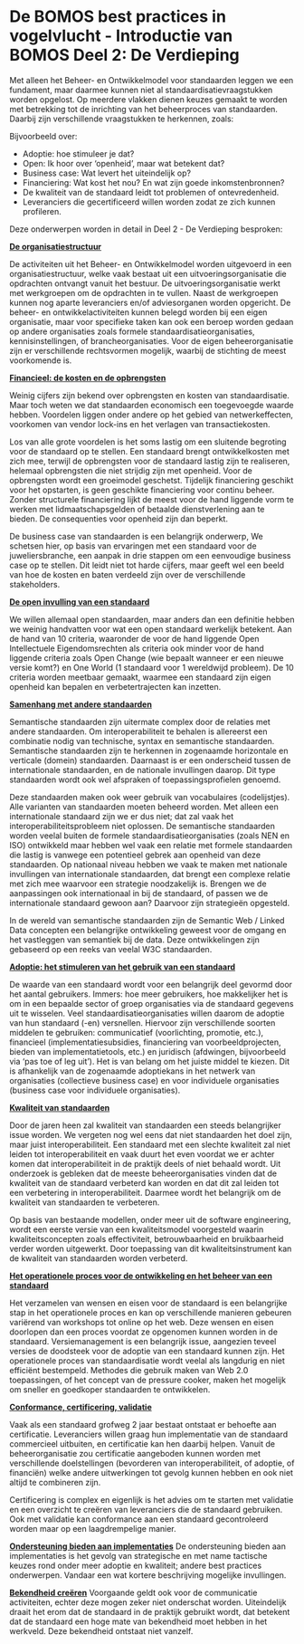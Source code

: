 # De BOMOS best practices in vogelvlucht - Introductie van BOMOS Deel 2: De Verdieping

Met alleen het Beheer- en Ontwikkelmodel voor standaarden leggen we
een fundament, maar daarmee kunnen niet al standaardisatievraagstukken
worden opgelost. Op meerdere vlakken dienen keuzes gemaakt te worden
met betrekking tot de inrichting van het beheerproces van standaarden.
Daarbij zijn verschillende vraagstukken te herkennen, zoals:

Bijvoorbeeld over:

* Adoptie: hoe stimuleer je dat?
* Open: Ik hoor over ‘openheid’, maar wat betekent dat?
* Business case: Wat levert het uiteindelijk op?
* Financiering: Wat kost het nou? En wat zijn goede inkomstenbronnen?  
* De kwaliteit van de standaard leidt tot problemen of ontevredenheid.
* Leveranciers die gecertificeerd willen worden zodat ze zich kunnen profileren.

Deze onderwerpen worden in detail in Deel 2 - De Verdieping besproken:

**[De organisatiestructuur](https://logius-standaarden.github.io/BOMOS-Verdieping/index.html#de-ontwikkel-en-beheerorganisatie-activiteit-governance)**

De activiteiten uit het Beheer- en Ontwikkelmodel worden uitgevoerd in
een organisatiestructuur, welke vaak bestaat uit een
uitvoeringsorganisatie die opdrachten ontvangt vanuit het bestuur. De
uitvoeringsorganisatie werkt met werkgroepen om de opdrachten in te
vullen. Naast de werkgroepen kunnen nog aparte leveranciers en/of
adviesorganen worden opgericht. De beheer- en ontwikkelactiviteiten
kunnen belegd worden bij een eigen organisatie, maar voor specifieke
taken kan ook een beroep worden gedaan op andere organisaties zoals
formele standaardisatieorganisaties, kennisinstellingen, of
brancheorganisaties. Voor de eigen beheerorganisatie zijn er
verschillende rechtsvormen mogelijk, waarbij de stichting de meest
voorkomende is.

**[Financieel: de kosten en de opbrengsten](https://logius-standaarden.github.io/BOMOS-Verdieping/index.html#de-kosten-en-de-opbrengsten-activiteit-financien)**

Weinig cijfers zijn bekend over opbrengsten en kosten van
standaardisatie. Maar toch weten we dat standaarden economisch een
toegevoegde waarde hebben. Voordelen liggen onder andere op het gebied
van netwerkeffecten, voorkomen van vendor lock-ins en het verlagen van
transactiekosten.

Los van alle grote voordelen is het soms lastig om een sluitende
begroting voor de standaard op te stellen. Een standaard brengt
ontwikkelkosten met zich mee, terwijl de opbrengsten voor de standaard
lastig zijn te realiseren, helemaal opbrengsten die niet strijdig zijn
met openheid. Voor de opbrengsten wordt een groeimodel
geschetst. Tijdelijk financiering geschikt voor het opstarten, is geen
geschikte financiering voor continu beheer. Zonder structurele
financiering lijkt de meest voor de hand liggende vorm te werken met
lidmaatschapsgelden of betaalde dienstverlening aan te bieden. De
consequenties voor openheid zijn dan beperkt.

De business case van standaarden is een belangrijk onderwerp, We
schetsen hier, op basis van ervaringen met een standaard voor de
juweliersbranche, een aanpak in drie stappen om een eenvoudige
business case op te stellen. Dit leidt niet tot harde cijfers, maar
geeft wel een beeld van hoe de kosten en baten verdeeld zijn over de
verschillende stakeholders.

**[De open invulling van een standaard](https://logius-standaarden.github.io/BOMOS-Verdieping/index.html#de-open-invulling-van-een-standaard-activiteit-community)**

We willen allemaal open standaarden, maar anders dan een definitie
hebben we weinig handvatten voor wat een open standaard werkelijk
betekent. Aan de hand van 10 criteria, waaronder de voor de hand
liggende Open Intellectuele Eigendomsrechten als criteria ook minder
voor de hand liggende criteria zoals Open Change (wie bepaalt wanneer
er een nieuwe versie komt?) en One World (1 standaard voor 1
wereldwijd probleem). De 10 criteria worden meetbaar gemaakt, waarmee
een standaard zijn eigen openheid kan bepalen en verbetertrajecten kan
inzetten.

 **[Samenhang met andere standaarden](https://logius-standaarden.github.io/BOMOS-Verdieping/index.html#samenhang-met-andere-standaarden-activiteit-architectuur)**

Semantische standaarden zijn uitermate complex door de relaties met
andere standaarden. Om interoperabiliteit te behalen is allereerst een
combinatie nodig van technische, syntax en semantische
standaarden. Semantische standaarden zijn te herkennen in zogenaamde
horizontale en verticale (domein) standaarden. Daarnaast is er een
onderscheid tussen de internationale standaarden, en de nationale
invullingen daarop. Dit type standaarden wordt ook wel afspraken of
toepassingsprofielen genoemd.

Deze standaarden maken ook weer gebruik van vocabulaires
(codelijstjes). Alle varianten van standaarden moeten beheerd
worden. Met alleen een internationale standaard zijn we er dus niet;
dat zal vaak het interoperabiliteitsprobleem niet oplossen. De
semantische standaarden worden veelal buiten de formele
standaardisatieorganisaties (zoals NEN en ISO) ontwikkeld maar hebben
wel vaak een relatie met formele standaarden die lastig is vanwege een
potentieel gebrek aan openheid van deze standaarden. Op nationaal
niveau hebben we vaak te maken met nationale invullingen van
internationale standaarden, dat brengt een complexe relatie met zich
mee waarvoor een strategie noodzakelijk is. Brengen we de aanpassingen
ook internationaal in bij de standaard, of passen we de internationale
standaard gewoon aan? Daarvoor zijn strategieën opgesteld.

In de wereld van semantische standaarden zijn de Semantic Web / Linked Data concepten een belangrijke ontwikkeling geweest voor de omgang en het vastleggen van semantiek bij de data. Deze ontwikkelingen zijn gebaseerd op een reeks van veelal W3C standaarden.

**[Adoptie: het stimuleren van het gebruik van een standaard](https://logius-standaarden.github.io/BOMOS-Verdieping/index.html#stimuleren-van-het-gebruik-van-standaarden-activiteit-adoptie-erkenning)**

De waarde van een standaard wordt voor een belangrijk deel gevormd
door het aantal gebruikers. Immers: hoe meer gebruikers, hoe
makkelijker het is om in een bepaalde sector of groep organisaties via
de standaard gegevens uit te wisselen. Veel
standaardisatieorganisaties willen daarom de adoptie van hun standaard
(-en) versnellen. Hiervoor zijn verschillende soorten middelen te
gebruiken: communicatief (voorlichting, promotie, etc.), financieel
(implementatiesubsidies, financiering van voorbeeldprojecten, bieden
van implementatietools, etc.) en juridisch (afdwingen, bijvoorbeeld
via ‘pas toe of leg uit’). Het is van belang om het juiste middel te
kiezen. Dit is afhankelijk van de zogenaamde adoptiekans in het
netwerk van organisaties (collectieve business case) en voor
individuele organisaties (business case voor individuele
organisaties).

**[Kwaliteit van standaarden](https://logius-standaarden.github.io/BOMOS-Verdieping/index.html#kwaliteitsbeleid-en-benchmarking)**

Door de jaren heen zal kwaliteit van standaarden een steeds
belangrijker issue worden. We vergeten nog wel eens dat niet
standaarden het doel zijn, maar juist interoperabiliteit. Een
standaard met een slechte kwaliteit zal niet leiden tot
interoperabiliteit en vaak duurt het even voordat we er achter komen
dat interoperabiliteit in de praktijk deels of niet behaald wordt. Uit
onderzoek is gebleken dat de meeste beheerorganisaties vinden dat de
kwaliteit van de standaard verbeterd kan worden en dat dit zal leiden
tot een verbetering in interoperabiliteit. Daarmee wordt het
belangrijk om de kwaliteit van standaarden te verbeteren.

Op basis van bestaande modellen, onder meer uit de software
engineering, wordt een eerste versie van een kwaliteitsmodel
voorgesteld waarin kwaliteitsconcepten zoals effectiviteit,
betrouwbaarheid en bruikbaarheid verder worden uitgewerkt. Door
toepassing van dit kwaliteitsinstrument kan de kwaliteit van
standaarden worden verbeterd.

 **[Het operationele proces voor de ontwikkeling en het beheer van een standaard](https://logius-standaarden.github.io/BOMOS-Verdieping/index.html#proces-voor-de-ontwikkeling-en-het-beheer-van-een-standaard-hoofdactiviteit-operationeel)**

Het verzamelen van wensen en eisen voor de standaard is een
belangrijke stap in het operationele proces en kan op verschillende
manieren gebeuren variërend van workshops tot online op het web. Deze
wensen en eisen doorlopen dan een proces voordat ze opgenomen kunnen
worden in de standaard. Versiemanagement is een belangrijk issue,
aangezien teveel versies de doodsteek voor de adoptie van een
standaard kunnen zijn. Het operationele proces van standaardisatie
wordt veelal als langdurig en niet efficiënt bestempeld. Methodes die
gebruik maken van Web 2.0 toepassingen, of het concept van de pressure
cooker, maken het mogelijk om sneller en goedkoper standaarden te
ontwikkelen.

**[Conformance, certificering, validatie](https://logius-standaarden.github.io/BOMOS-Verdieping/index.html#kwaliteit-van-implementaties_sectie)**

Vaak als een standaard grofweg 2 jaar bestaat ontstaat er behoefte aan
certificatie. Leveranciers willen graag hun implementatie van de
standaard commercieel uitbuiten, en certificatie kan hen daarbij
helpen. Vanuit de beheerorganisatie zou certificatie aangeboden kunnen
worden met verschillende doelstellingen (bevorderen van
interoperabiliteit, of adoptie, of financiën) welke andere
uitwerkingen tot gevolg kunnen hebben en ook niet altijd te combineren
zijn.

Certificering is complex en eigenlijk is het advies om te starten met
validatie en een overzicht te creëren van leveranciers die de
standaard gebruiken. Ook met validatie kan conformance aan een
standaard gecontroleerd worden maar op een laagdrempelige manier.

**[Ondersteuning bieden aan implementaties](https://logius-standaarden.github.io/BOMOS-Verdieping/index.html#implementatie-ondersteuning)**
De ondersteuning bieden aan implementaties is het gevolg van strategische en met name tactische keuzes rond onder meer adoptie en kwaliteit; andere best practices onderwerpen.
Vandaar een wat kortere beschrijving mogelijke invullingen.

**[Bekendheid creëren](https://logius-standaarden.github.io/BOMOS-Verdieping/index.html#communicatie-bekendheid-creeren)**
Voorgaande geldt ook voor de communicatie activiteiten, echter deze mogen zeker niet onderschat worden. Uiteindelijk draait het erom dat de standaard in de praktijk gebruikt wordt, dat betekent dat de standaard een hoge mate van bekendheid moet hebben in het werkveld. Deze bekendheid ontstaat niet vanzelf.
